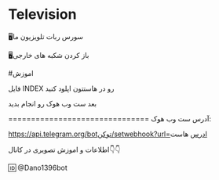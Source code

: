 # Television

🖥سورس ربات تلویزیون ما

🖥باز کردن شکبه های خارجی

#اموزش

فایل INDEX رو در هاستتون اپلود کنید 

بعد ست وب هوک رو انجام بدید

===============================
آدرس ست وب هوک:

https://api.telegram.org/botتوکن/setwebhook?url=ادرس هاست

اطلاعات و اموزش تصویری در کانال👇👇

🆔 @Dano1396bot
